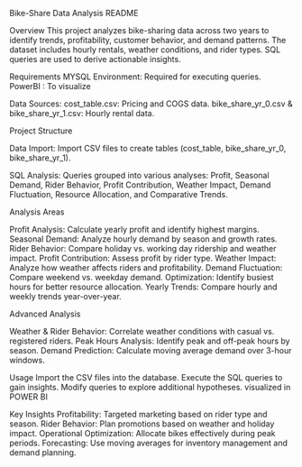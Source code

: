 Bike-Share Data Analysis README

Overview
This project analyzes bike-sharing data across two years to identify trends, profitability, customer behavior, and demand patterns. The dataset includes hourly rentals, weather conditions, and rider types. SQL queries are used to derive actionable insights.

Requirements
MYSQL Environment: Required for executing queries.
PowerBI : To visualize

Data Sources:
cost_table.csv: Pricing and COGS data.
bike_share_yr_0.csv & bike_share_yr_1.csv: Hourly rental data.

Project Structure

Data Import: Import CSV files to create tables (cost_table, bike_share_yr_0, bike_share_yr_1).

SQL Analysis: Queries grouped into various analyses: Profit, Seasonal Demand, Rider Behavior, Profit Contribution, Weather Impact, Demand Fluctuation, Resource Allocation, and Comparative Trends.

Analysis Areas

Profit Analysis: Calculate yearly profit and identify highest margins.
Seasonal Demand: Analyze hourly demand by season and growth rates.
Rider Behavior: Compare holiday vs. working day ridership and weather impact.
Profit Contribution: Assess profit by rider type.
Weather Impact: Analyze how weather affects riders and profitability.
Demand Fluctuation: Compare weekend vs. weekday demand.
Optimization: Identify busiest hours for better resource allocation.
Yearly Trends: Compare hourly and weekly trends year-over-year.

Advanced Analysis

Weather & Rider Behavior: Correlate weather conditions with casual vs. registered riders.
Peak Hours Analysis: Identify peak and off-peak hours by season.
Demand Prediction: Calculate moving average demand over 3-hour windows.

Usage
Import the CSV files into the database.
Execute the SQL queries to gain insights.
Modify queries to explore additional hypotheses.
visualized in POWER BI

Key Insights
Profitability: Targeted marketing based on rider type and season.
Rider Behavior: Plan promotions based on weather and holiday impact.
Operational Optimization: Allocate bikes effectively during peak periods.
Forecasting: Use moving averages for inventory management and demand planning.
